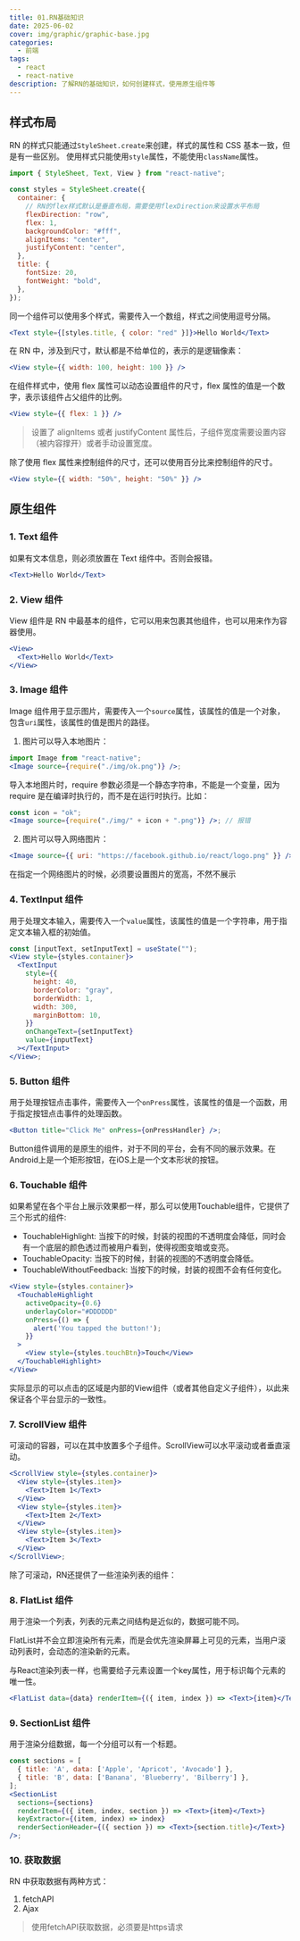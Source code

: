 ```yaml
---
title: 01.RN基础知识
date: 2025-06-02
cover: img/graphic/graphic-base.jpg
categories:
  - 前端
tags:
  - react
  - react-native
description: 了解RN的基础知识，如何创建样式，使用原生组件等
---
```


## 样式布局

RN 的样式只能通过`StyleSheet.create`来创建，样式的属性和 CSS 基本一致，但是有一些区别。
使用样式只能使用`style`属性，不能使用`className`属性。

```jsx
import { StyleSheet, Text, View } from "react-native";

const styles = StyleSheet.create({
  container: {
    // RN的flex样式默认是垂直布局，需要使用flexDirection来设置水平布局
    flexDirection: "row",
    flex: 1,
    backgroundColor: "#fff",
    alignItems: "center",
    justifyContent: "center",
  },
  title: {
    fontSize: 20,
    fontWeight: "bold",
  },
});
```

同一个组件可以使用多个样式，需要传入一个数组，样式之间使用逗号分隔。

```jsx
<Text style={[styles.title, { color: "red" }]}>Hello World</Text>
```

在 RN 中，涉及到尺寸，默认都是不给单位的，表示的是逻辑像素：

```jsx
<View style={{ width: 100, height: 100 }} />
```

在组件样式中，使用 flex 属性可以动态设置组件的尺寸，flex 属性的值是一个数字，表示该组件占父组件的比例。

```jsx
<View style={{ flex: 1 }} />
```

> 设置了 alignItems 或者 justifyContent 属性后，子组件宽度需要设置内容（被内容撑开）或者手动设置宽度。

除了使用 flex 属性来控制组件的尺寸，还可以使用百分比来控制组件的尺寸。

```jsx
<View style={{ width: "50%", height: "50%" }} />
```

## 原生组件

### 1. Text 组件

如果有文本信息，则必须放置在 Text 组件中。否则会报错。

```jsx
<Text>Hello World</Text>
```

### 2. View 组件

View 组件是 RN 中最基本的组件，它可以用来包裹其他组件，也可以用来作为容器使用。

```jsx
<View>
  <Text>Hello World</Text>
</View>
```

### 3. Image 组件

Image 组件用于显示图片，需要传入一个`source`属性，该属性的值是一个对象，包含`uri`属性，该属性的值是图片的路径。

1. 图片可以导入本地图片：

```jsx
import Image from "react-native";
<Image source={require("./img/ok.png")} />;
```

导入本地图片时，require 参数必须是一个静态字符串，不能是一个变量，因为 require 是在编译时执行的，而不是在运行时执行。比如：

```jsx
const icon = "ok";
<Image source={require("./img/" + icon + ".png")} />; // 报错
```

2. 图片可以导入网络图片：

```jsx
<Image source={{ uri: "https://facebook.github.io/react/logo.png" }} />
```

在指定一个网络图片的时候，必须要设置图片的宽高，不然不展示

### 4. TextInput 组件

用于处理文本输入，需要传入一个`value`属性，该属性的值是一个字符串，用于指定文本输入框的初始值。

```jsx
const [inputText, setInputText] = useState("");
<View style={styles.container}>
  <TextInput
    style={{
      height: 40,
      borderColor: "gray",
      borderWidth: 1,
      width: 300,
      marginBottom: 10,
    }}
    onChangeText={setInputText}
    value={inputText}
  ></TextInput>
</View>;
```
### 5. Button 组件

用于处理按钮点击事件，需要传入一个`onPress`属性，该属性的值是一个函数，用于指定按钮点击事件的处理函数。

```jsx
<Button title="Click Me" onPress={onPressHandler} />;
```

Button组件调用的是原生的组件，对于不同的平台，会有不同的展示效果。在Android上是一个矩形按钮，在iOS上是一个文本形状的按钮。  

### 6. Touchable 组件  

如果希望在各个平台上展示效果都一样，那么可以使用Touchable组件，它提供了三个形式的组件: 
- TouchableHighlight: 当按下的时候，封装的视图的不透明度会降低，同时会有一个底层的颜色透过而被用户看到，使得视图变暗或变亮。  
- TouchableOpacity: 当按下的时候，封装的视图的不透明度会降低。  
- TouchableWithoutFeedback: 当按下的时候，封装的视图不会有任何变化。

```jsx
<View style={styles.container}>
  <TouchableHighlight
    activeOpacity={0.6}
    underlayColor="#DDDDDD"
    onPress={() => {
      alert('You tapped the button!');
    }}
  >
    <View style={styles.touchBtn}>Touch</View>
  </TouchableHighlight>
</View>
```
实际显示的可以点击的区域是内部的View组件（或者其他自定义子组件），以此来保证各个平台显示的一致性。

### 7. ScrollView 组件

可滚动的容器，可以在其中放置多个子组件。ScrollView可以水平滚动或者垂直滚动。

```jsx
<ScrollView style={styles.container}>
  <View style={styles.item}>
    <Text>Item 1</Text>
  </View>
  <View style={styles.item}>
    <Text>Item 2</Text>
  </View>
  <View style={styles.item}>
    <Text>Item 3</Text>
  </View>
</ScrollView>;
```

除了可滚动，RN还提供了一些渲染列表的组件：
### 8. FlatList 组件

用于渲染一个列表，列表的元素之间结构是近似的，数据可能不同。

FlatList并不会立即渲染所有元素，而是会优先渲染屏幕上可见的元素，当用户滚动列表时，会动态的渲染新的元素。

与React渲染列表一样，也需要给子元素设置一个key属性，用于标识每个元素的唯一性。

```jsx
<FlatList data={data} renderItem={({ item, index }) => <Text>{item}</Text>} keyExtractor={(item, index) => index} />;
```

### 9. SectionList 组件

用于渲染分组数据，每一个分组可以有一个标题。

```jsx
const sections = [
  { title: 'A', data: ['Apple', 'Apricot', 'Avocado'] },
  { title: 'B', data: ['Banana', 'Blueberry', 'Bilberry'] },
];
<SectionList 
  sections={sections}
  renderItem={({ item, index, section }) => <Text>{item}</Text>} 
  keyExtractor={(item, index) => index} 
  renderSectionHeader={({ section }) => <Text>{section.title}</Text>}
/>;
```

### 10. 获取数据

RN 中获取数据有两种方式：
1. fetchAPI
2. Ajax

> 使用fetchAPI获取数据，必须要是https请求



